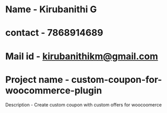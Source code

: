 # Name - Kirubanithi G
# contact - 7868914689
# Mail id - kirubanithikm@gmail.com
# Project name - custom-coupon-for-woocommerce-plugin
Description - Create custom coupon with custom offers for woocoomerce
